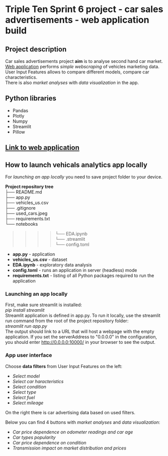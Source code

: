 # Triple Ten Sprint 6 project - car sales advertisements - web application build

## Project description

Car sales advertisements project **aim** is to analyse second hand car market.<br />
[Web application](https://github.com/ravtsen/Project_sprint_6/blob/main/app.py) performs *simple webscraping* of vehicles marketing data.
User Input Features allows to compare different models, compare car characteristics.    
There is also *market analyses* with *data visualization* in the app.

## Python libraries 

* Pandas<br />
* Plotly<br /> 
* Numpy<br />
* Streamlit<br />
* Pillow<br />

## [Link to web application](https://vehicles-analytics.onrender.com/)

## How to launch vehicals analytics app locally
For *launching an app locally* you need to save project folder to your device.

**Project repository tree**
<br /> 
├── README.md<br />
├── app.py<br />
├── vehicles_us.csv<br />
├── .gitignore<br />
├── used_cars.jpeg<br />
├── requirements.txt<br />
└── notebooks<br />
>>>>└── EDA.ipynb<br />
└── .streamlit<br />
>>>>└── config.toml<br />

* **app.py** - application<br />
* **vehicles_us.csv** - dataset<br />
* **EDA.ipynb** - exploratory data analysis<br />
* **config.toml** - runs an application in server (headless) mode<br />
* **requirements.txt** - listing of all Python packages required to run the application<br />

### Launching an app locally

First, make sure streamlit is installed:<br />
*pip install streamlit*<br />
Streamlit application is defined in app.py. To run it locally, use the streamlit run command from the root of the project repository folder:<br />
*streamlit run app.py*<br />
The output should link to a URL that will host a webpage with the empty application. If you set the serverAddress to "0.0.0.0" in the configuration, you should enter http://0.0.0.0:10000/ in your browser to see the output.

### App user interface

Choose **data filters** from User Input Features on the left:<br />

* *Select model*<br />
* *Select car haracteristics*<br />
* *Select condition*<br />
* *Select type*<br />
* *Select fuel*<br />
* *Select mileage*<br />

On the right there is car advertising data based on used filters.

Below you can find 4 buttons with *market analyses* and *data visualization*:<br />
* *Car price dependence on odometer readings and car age*<br />
* *Car types popularity*<br />
* *Car price dependence on condition*<br />
* *Transmission impact on market distribution and prices*<br />
